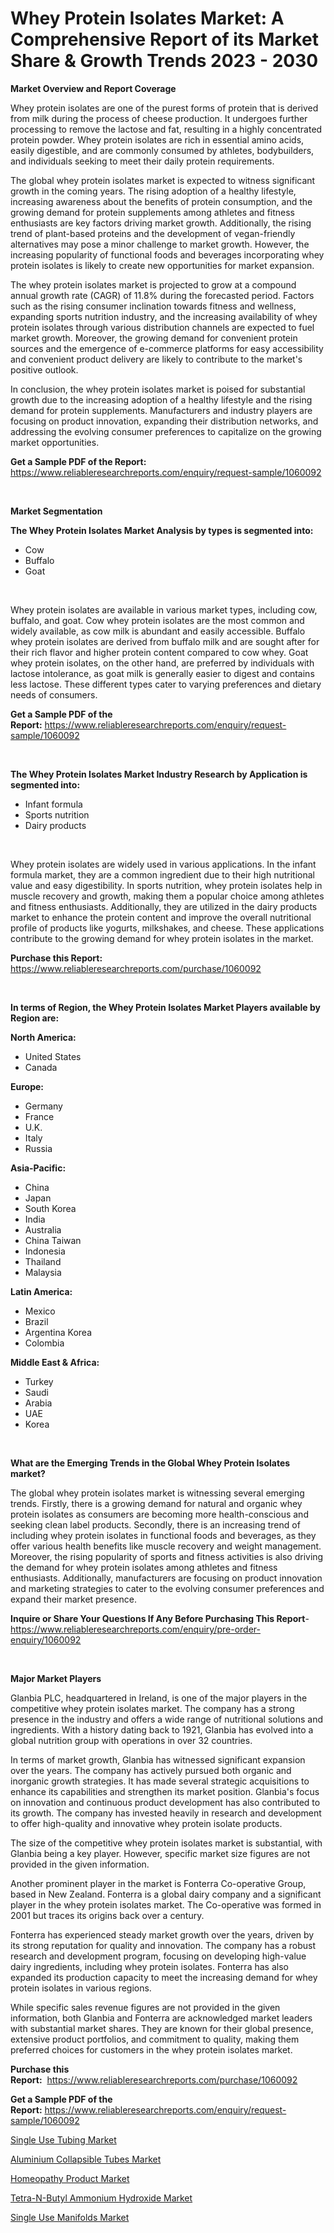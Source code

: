 <p><h1>Whey Protein Isolates Market: A Comprehensive Report of its Market Share & Growth Trends 2023 - 2030</h1></p><p><strong>Market Overview and Report Coverage</strong></p>
<p><p>Whey protein isolates are one of the purest forms of protein that is derived from milk during the process of cheese production. It undergoes further processing to remove the lactose and fat, resulting in a highly concentrated protein powder. Whey protein isolates are rich in essential amino acids, easily digestible, and are commonly consumed by athletes, bodybuilders, and individuals seeking to meet their daily protein requirements.</p><p>The global whey protein isolates market is expected to witness significant growth in the coming years. The rising adoption of a healthy lifestyle, increasing awareness about the benefits of protein consumption, and the growing demand for protein supplements among athletes and fitness enthusiasts are key factors driving market growth. Additionally, the rising trend of plant-based proteins and the development of vegan-friendly alternatives may pose a minor challenge to market growth. However, the increasing popularity of functional foods and beverages incorporating whey protein isolates is likely to create new opportunities for market expansion.</p><p>The whey protein isolates market is projected to grow at a compound annual growth rate (CAGR) of 11.8% during the forecasted period. Factors such as the rising consumer inclination towards fitness and wellness, expanding sports nutrition industry, and the increasing availability of whey protein isolates through various distribution channels are expected to fuel market growth. Moreover, the growing demand for convenient protein sources and the emergence of e-commerce platforms for easy accessibility and convenient product delivery are likely to contribute to the market's positive outlook.</p><p>In conclusion, the whey protein isolates market is poised for substantial growth due to the increasing adoption of a healthy lifestyle and the rising demand for protein supplements. Manufacturers and industry players are focusing on product innovation, expanding their distribution networks, and addressing the evolving consumer preferences to capitalize on the growing market opportunities.</p></p>
<p><strong>Get a Sample PDF of the Report:</strong> <a href="https://www.reliableresearchreports.com/enquiry/request-sample/1060092">https://www.reliableresearchreports.com/enquiry/request-sample/1060092</a></p>
<p>&nbsp;</p>
<p><strong>Market Segmentation</strong></p>
<p><strong>The Whey Protein Isolates Market Analysis by types is segmented into:</strong></p>
<p><ul><li>Cow</li><li>Buffalo</li><li>Goat</li></ul></p>
<p>&nbsp;</p>
<p><p>Whey protein isolates are available in various market types, including cow, buffalo, and goat. Cow whey protein isolates are the most common and widely available, as cow milk is abundant and easily accessible. Buffalo whey protein isolates are derived from buffalo milk and are sought after for their rich flavor and higher protein content compared to cow whey. Goat whey protein isolates, on the other hand, are preferred by individuals with lactose intolerance, as goat milk is generally easier to digest and contains less lactose. These different types cater to varying preferences and dietary needs of consumers.</p></p>
<p><strong>Get a Sample PDF of the Report:</strong>&nbsp;<a href="https://www.reliableresearchreports.com/enquiry/request-sample/1060092">https://www.reliableresearchreports.com/enquiry/request-sample/1060092</a></p>
<p>&nbsp;</p>
<p><strong>The Whey Protein Isolates Market Industry Research by Application is segmented into:</strong></p>
<p><ul><li>Infant formula</li><li>Sports nutrition</li><li>Dairy products</li></ul></p>
<p>&nbsp;</p>
<p><p>Whey protein isolates are widely used in various applications. In the infant formula market, they are a common ingredient due to their high nutritional value and easy digestibility. In sports nutrition, whey protein isolates help in muscle recovery and growth, making them a popular choice among athletes and fitness enthusiasts. Additionally, they are utilized in the dairy products market to enhance the protein content and improve the overall nutritional profile of products like yogurts, milkshakes, and cheese. These applications contribute to the growing demand for whey protein isolates in the market.</p></p>
<p><strong>Purchase this Report:</strong>&nbsp; <a href="https://www.reliableresearchreports.com/purchase/1060092">https://www.reliableresearchreports.com/purchase/1060092</a></p>
<p>&nbsp;</p>
<p><strong>In terms of Region, the Whey Protein Isolates Market Players available by Region are:</strong></p>
<p>
    <p> <strong> North America: </strong>
        <ul>
            <li>United States</li>
            <li>Canada</li>
        </ul>
        </p> 
    <p> <strong> Europe: </strong>
        <ul>
            <li>Germany</li>
            <li>France</li>
            <li>U.K.</li>
            <li>Italy</li>
            <li>Russia</li>
        </ul>
        </p> 
    <p> <strong> Asia-Pacific: </strong>
        <ul>
            <li>China</li>
            <li>Japan</li>
            <li>South Korea</li>
            <li>India</li>
            <li>Australia</li>
            <li>China Taiwan</li>
            <li>Indonesia</li>
            <li>Thailand</li>
            <li>Malaysia</li>
        </ul>
        </p> 
    <p> <strong> Latin America: </strong>
        <ul>
            <li>Mexico</li>
            <li>Brazil</li>
            <li>Argentina Korea</li>
            <li>Colombia</li>
        </ul>
        </p> 
    <p> <strong> Middle East & Africa: </strong>
        <ul>
            <li>Turkey</li>
            <li>Saudi</li>
            <li>Arabia</li>
            <li>UAE</li>
            <li>Korea</li>
        </ul>
    </p>
    </p>
<p>&nbsp;</p>
<p><strong>What are the Emerging Trends in the Global Whey Protein Isolates market?</strong></p>
<p><p>The global whey protein isolates market is witnessing several emerging trends. Firstly, there is a growing demand for natural and organic whey protein isolates as consumers are becoming more health-conscious and seeking clean label products. Secondly, there is an increasing trend of including whey protein isolates in functional foods and beverages, as they offer various health benefits like muscle recovery and weight management. Moreover, the rising popularity of sports and fitness activities is also driving the demand for whey protein isolates among athletes and fitness enthusiasts. Additionally, manufacturers are focusing on product innovation and marketing strategies to cater to the evolving consumer preferences and expand their market presence.</p></p>
<p><strong>Inquire or Share Your Questions If Any Before Purchasing This Report</strong>- <a href="https://www.reliableresearchreports.com/enquiry/pre-order-enquiry/1060092">https://www.reliableresearchreports.com/enquiry/pre-order-enquiry/1060092</a></p>
<p>&nbsp;</p>
<p><strong>Major Market Players</strong></p>
<p><p>Glanbia PLC, headquartered in Ireland, is one of the major players in the competitive whey protein isolates market. The company has a strong presence in the industry and offers a wide range of nutritional solutions and ingredients. With a history dating back to 1921, Glanbia has evolved into a global nutrition group with operations in over 32 countries.</p><p>In terms of market growth, Glanbia has witnessed significant expansion over the years. The company has actively pursued both organic and inorganic growth strategies. It has made several strategic acquisitions to enhance its capabilities and strengthen its market position. Glanbia's focus on innovation and continuous product development has also contributed to its growth. The company has invested heavily in research and development to offer high-quality and innovative whey protein isolate products.</p><p>The size of the competitive whey protein isolates market is substantial, with Glanbia being a key player. However, specific market size figures are not provided in the given information.</p><p>Another prominent player in the market is Fonterra Co-operative Group, based in New Zealand. Fonterra is a global dairy company and a significant player in the whey protein isolates market. The Co-operative was formed in 2001 but traces its origins back over a century.</p><p>Fonterra has experienced steady market growth over the years, driven by its strong reputation for quality and innovation. The company has a robust research and development program, focusing on developing high-value dairy ingredients, including whey protein isolates. Fonterra has also expanded its production capacity to meet the increasing demand for whey protein isolates in various regions.</p><p>While specific sales revenue figures are not provided in the given information, both Glanbia and Fonterra are acknowledged market leaders with substantial market shares. They are known for their global presence, extensive product portfolios, and commitment to quality, making them preferred choices for customers in the whey protein isolates market.</p></p>
<p><strong>Purchase this Report:</strong>&nbsp;&nbsp;<a href="https://www.reliableresearchreports.com/purchase/1060092">https://www.reliableresearchreports.com/purchase/1060092</a></p>
<p></p>
<p><strong>Get a Sample PDF of the Report:</strong>&nbsp;<a href="https://www.reliableresearchreports.com/enquiry/request-sample/1060092">https://www.reliableresearchreports.com/enquiry/request-sample/1060092</a></p>
<p><p><a href="https://medium.com/@emiliomartelli542/single-use-tubing-market-size-growth-forecast-2023-2030-e532ebcaa054">Single Use Tubing Market</a></p><p><a href="https://github.com/sndrkn/Market-Research-Report-List-1/blob/main/aluminium-collapsible-tubes-market.md">Aluminium Collapsible Tubes Market</a></p><p><a href="https://github.com/amae102299/Market-Research-Report-List-1/blob/main/homeopathy-product-market.md">Homeopathy Product Market</a></p><p><a href="https://www.linkedin.com/pulse/tetra-n-butyl-ammonium-hydroxide-market-research-report-rthbe/">Tetra-N-Butyl Ammonium Hydroxide Market</a></p><p><a href="https://medium.com/@adeafrashri2022/single-use-manifolds-market-size-growth-forecast-2023-2030-323e4488869e">Single Use Manifolds Market</a></p></p>
